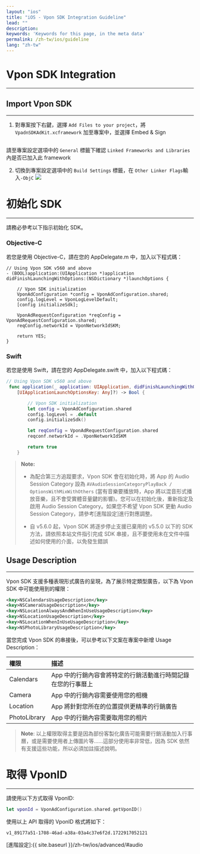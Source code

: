 ```yaml
---
layout: "ios"
title: "iOS - Vpon SDK Integration Guideline"
lead: ""
description:
keywords: 'Keywords for this page, in the meta data'
permalink: /zh-tw/ios/guideline
lang: "zh-tw"
---
```


# Vpon SDK Integration
---

## Import Vpon SDK
---

1. 對專案按下右鍵，選擇 `Add Files to your project`，將 `VpadnSDKAdKit.xcframework` 加至專案中，並選擇 Embed & Sign
<img src="{{site.imgurl}}/ios_framework_8.png" alt="" class="width-300" />

請至專案設定選項中的 `General` 標籤下確認 `Linked Frameworks and Libraries` 內是否已加入此 framework

2. 切換到專案設定選項中的 `Build Settings` 標籤，在 `Other Linker Flags`輸入`-ObjC`
![]({{site.imgurl}}/ios_framework_6.png)


# 初始化 SDK 
---

請務必參考以下指示初始化 SDK。

### Objective-C

若您是使用 Objective-C，請在您的 AppDelegate.m 中，加入以下程式碼：

```objc
// Using Vpon SDK v560 and above
- (BOOL)application:(UIApplication *)application didFinishLaunchingWithOptions:(NSDictionary *)launchOptions {

    // Vpon SDK initialization
    VponAdConfiguration *config = VponAdConfiguration.shared;
    config.logLevel = VponLogLevelDefault;
    [config initializeSdk];

    VponAdRequestConfiguration *reqConfig = VponAdRequestConfiguration.shared;
    reqConfig.networkId = VponNetworkIdSKM;

    return YES;
}
```

### Swift

若您是使用 Swift，請在您的 AppDelegate.swift 中，加入以下程式碼：

```swift
// Using Vpon SDK v560 and above
 func application(_ application: UIApplication, didFinishLaunchingWithOptions launchOptions:      
    [UIApplicationLaunchOptionsKey: Any]?) -> Bool {

        // Vpon SDK initialization
        let config = VponAdConfiguration.shared
        config.logLevel = .default
        config.initializeSdk()

        let reqConfig = VponAdRequestConfiguration.shared
        reqconf.networkId = .VponNetworkIdSKM

        return true
    }
```

>**Note:**
>
>* 為配合第三方追蹤要求，Vpon SDK 會在初始化時，將 App 的 Audio Session Category 設為 `AVAudioSessionCategoryPlayBack / OptionsWithMixWithOthers` (當有音樂要播放時，App 將以混音形式播放音樂，且不會受實體音量鍵的影響)。您可以在初始化後，重新指定及啟用 Audio Session Category。如果您不希望 Vpon SDK 更動 Audio Session Category，請參考[進階設定]進行對應調整。
>
>* 自 v5.6.0 起，Vpon SDK 將逐步停止支援已棄用的 v5.5.0 以下的 SDK 方法，請依照本站文件指引完成 SDK 串接，且不要使用未在文件中描述如何使用的介面，以免發生錯誤

## Usage Description
---

Vpon SDK 支援多種表現形式廣告的呈現，為了展示特定類型廣告，以下為 Vpon SDK 中可能使用到的權限：
    
```xml
<key>NSCalendarsUsageDescription</key>
<key>NSCameraUsageDescription</key>
<key>NSLocationAlwaysAndWhenInUseUsageDescription</key>
<key>NSLocationUsageDescription</key>
<key>NSLocationWhenInUseUsageDescription</key>
<key>NSPhotoLibraryUsageDescription</key>
```

當您完成 Vpon SDK 的串接後，可以參考以下文案在專案中新增 Usage Description：

| 權限 | 描述 |
|:-----|:----|
| Calendars | App 中的行銷內容會將特定的行銷活動進行時間記錄在您的行事曆上 |
| Camera | App 中的行銷內容需要使用您的相機 |
| Location | App 將針對您所在的位置提供更精準的行銷廣告 |
| PhotoLibrary | App 中的行銷內容需要取用您的相片 |

>**Note**: 以上權限取得主要是因為部份客製化廣告可能需要行銷活動加入行事曆，或是需要使用者上傳圖片等……這部分使用率非常低，因為 SDK 依然有支援這些功能，所以必須加註描述說明。

# 取得 VponID
---

請使用以下方式取得 VponID:

```Swift
let vponId = VponAdConfiguration.shared.getVponID()
```

使用以上 API 取得的 VponID 格式將如下：

```
v1_89177a51-1708-46ad-a38a-03a4c37e6f2d.1722917052121
```

[進階設定]:{{ site.baseurl }}/zh-tw/ios/advanced/#audio